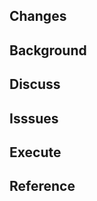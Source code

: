 <!-- 필요한 경우 팀원들과 의논하여 양식을 변경할 수 있습니다. -->
<!-- PR은 상세히 적어주시는게 좋습니다. -->
<!-- 이해를 돕기위한 이미지를 써도 좋습니다. -->

## Changes
<!-- 어떤점이 변경되었는지 적어주세요. -->

## Background
<!-- 이 PR이 진행된 배경을 적어주세요. -->

## Discuss
<!-- 토론할 내용이 있다면 적어주세요. -->

## Isssues
<!-- 관련된 이슈를 #{issueNumber}를 통해 태그해주세요. -->
<!-- ex) 해결한 이슈: #1, #2 -->
<!-- ex) 구현이 필요한 이슈: #3, #4 -->

## Execute
<!-- 실행된 결과에 대해 적어주세요. -->
<!-- 어떻게 테스트를 진행했는지, 어떤 검토를 거쳤는지 적어주시면 좋습니다. -->
<!-- 테스트 코드는 중요합니다! -->

## Reference
<!-- 참조한 레퍼런스가 있다면 적어주세요. -->
